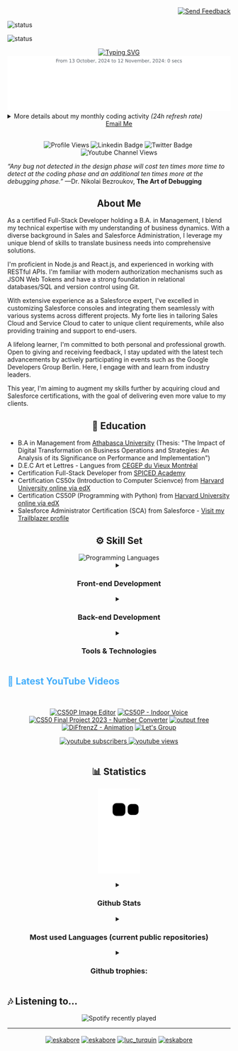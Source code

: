 <!-- Begin HEADER Section --> 

<!-- Begin Send Feedback button Section -->

<div align="right">

<a href="https://ikrw0yzi9gy.typeform.com/to/USWYQlvZ" target="_blank">
  <img src="https://img.shields.io/badge/Send%20Feedback-Click%20Here-1abc9c?style=flat-square" alt="Send Feedback">
</a>

</div>

<!-- End Send Feedback button Section -->

![status](https://badge.stateful.com/Eskabore/status.svg)

![status](https://badge.stateful.com/Eskabore/dnd.svg)

  <!--- Begin Typing on Entrance Section -->
  
<div align="center">
 <a href="https://jl-turquin.com" target="_blank"><img src="https://readme-typing-svg.herokuapp.com?font=Orbitron&weight=700&size=24&duration=4000&pause=1000&color=BB1F3BBB&center=true&vCenter=true&width=435&lines=Jean-Luc+KABORE-TURQUIN;Fullstack+Developer;SALESFORCE+Consultant" alt="Typing SVG" /></a>
</div>

  <!--- End Typing on Entrance Section -->
 
  <!-- Begin Wakatime Activity Section -->
  
  <!-- Begin wakatime Activity SVG Section -->
  
  <img src="https://github.com/Eskabore/eskabore/blob/master/images/stat.svg" alt="My Monthly Activity Stat SVG">
  
<!-- img src="https://raw.githubusercontent.com/Eskabore/eskabore/e408898243480718d2256b60bf2e64640aa6ecdb/images/stat.svg" -->

  <!-- End wakatime Activity SVG Section -->

<details><summary>More details about my monthly coding activity <i>(24h refresh rate)</i></summary>
  
<!--START_SECTION:waka-->

```txt
From: 13 October 2024 - To: 12 November 2024

Total Time: 0 secs

No activity tracked
```

<!--END_SECTION:waka-->

 </details>
  
<!-- End Wakatime Activity Section -->

<!-- End HEADER Section -->

<!--- Begin INTRO Section -->

<!--- Begin Contact Information Section -->
  
<div align="center">
  <a href="mailto:jl.turquin@diffrenzz.com">Email Me</a>
</div>
<br>
<!--- End Contact Information Section -->
  <!-- Begin Badges Section -->
<div align="center">
  
![Profile Views](https://komarev.com/ghpvc/?username=eskabore&label=Profile%20views&color=0e75b6&style=flat/)
![Linkedin Badge](https://img.shields.io/badge/-jeanluc-blue?style=flat-social&logo=Linkedin&logoColor=white&link=https://www.linkedin.com/in/jlkabore-turquin/)&nbsp;![Twitter Badge](https://img.shields.io/twitter/url?style=social&url=https%3A%2F%2Ftwitter.com%2Fluc_turquin/)&nbsp;![Youtube Channel Views](https://img.shields.io/youtube/channel/views/UC-PyiQJGXmEENgm0WaQEr2w?style=social)
  
</div>
  
  <!-- End Badges Section -->
<!-- End INTRO Section -->

<!-- Begin Quotes Section -->
_“Any bug not detected in the design phase will cost ten times more time to detect at the coding phase and an additional ten times more at the debugging phase.”_ —Dr. Nikolai Bezroukov, **The Art of Debugging**
<!-- End Quote Section -->

<!--- Begin ABOUT ME Section -->
<h2 align="center">About Me</h2>
<p align="center" style="text-align: justify; margin: 0 50px; font-size: 17px;">
  
As a certified Full-Stack Developer holding a B.A. in Management, I blend my technical expertise with my understanding of business dynamics. With a diverse background in Sales and Salesforce Administration, I leverage my unique blend of skills to translate business needs into comprehensive solutions.

I'm proficient in Node.js and React.js, and experienced in working with RESTful APIs. I'm familiar with modern authorization mechanisms such as JSON Web Tokens and have a strong foundation in relational databases/SQL and version control using Git.

With extensive experience as a Salesforce expert, I've excelled in customizing Salesforce consoles and integrating them seamlessly with various systems across different projects. My forte lies in tailoring Sales Cloud and Service Cloud to cater to unique client requirements, while also providing training and support to end-users.

A lifelong learner, I'm committed to both personal and professional growth. Open to giving and receiving feedback, I stay updated with the latest tech advancements by actively participating in events such as the Google Developers Group Berlin. Here, I engage with and learn from industry leaders.

This year, I'm aiming to augment my skills further by acquiring cloud and Salesforce certifications, with the goal of delivering even more value to my clients.
</p>
 <!--- End ABOUT ME Section -->
 
 <!-- Begin Education Section -->
 <h2 align="center">🏫 Education</h2>
 
 - B.A in Management from [Athabasca University](https://www.athabascau.ca/) (Thesis: "The Impact of Digital Transformation on Business Operations and Strategies: An Analysis of its Significance on Performance and Implementation")
- D.E.C Art et Lettres - Langues from [CEGEP du Vieux Montréal](https://www.cvm.qc.ca/)
- Certification Full-Stack Developer from [SPICED Academy](https://www.spiced-academy.com/)
- Certification CS50x (Introduction to Computer Scienvce) from [Harvard University online via edX](https://pll.harvard.edu/course/cs50-introduction-computer-science?delta=0)
- Certification CS50P (Programming with Python) from [Harvard University online via edX](https://pll.harvard.edu/course/cs50-introduction-computer-science?delta=0)
- Salesforce Administrator Certification (SCA) from Salesforce - [Visit my Trailblazer profile](https://trailblazer.me/id/jkabore-turquin)
 <!-- End Education Section -->
 
<!--- Begin Skills Section -->
<h2 align="center">⚙️ Skill Set</h2>

<div align="center">
    <img alt="Programming Languages" src="https://user-images.githubusercontent.com/78341798/194531121-47b0119a-ce00-439d-b586-125f86acb098.png" width="80" height="auto"> 
</div>
<div align="center">
  <details><summary><h3>Front-end Development</h3></summary>
    <img alt="JavaScript" src="https://upload.wikimedia.org/wikipedia/commons/6/6a/JavaScript-logo.png" height="50px">
    <img alt="ReactJS" src="https://upload.wikimedia.org/wikipedia/commons/a/a7/React-icon.svg" height="50px">
    <img alt="Python" src="https://upload.wikimedia.org/wikipedia/commons/c/c3/Python-logo-notext.svg" height="50px">
    <img alt="Bootstrap" src="https://upload.wikimedia.org/wikipedia/commons/b/b2/Bootstrap_logo.svg" height="50px">
    <img alt="Sass" src="https://sass-lang.com/assets/img/styleguide/color-1c4aab2b.png" height="50px">
  </details>
  <details><summary><h3>Back-end Development</h3></summary>
    <img alt="NodeJS" src="https://upload.wikimedia.org/wikipedia/commons/d/d9/Node.js_logo.svg" height="50px">
    <img alt="Python" src="https://upload.wikimedia.org/wikipedia/commons/c/c3/Python-logo-notext.svg" height="50px">
    <!-- <img alt="Java" src="https://upload.wikimedia.org/wikipedia/en/3/30/Java_programming_language_logo.svg" height="50px"> -->
    <img alt="Firebase" src="https://upload.wikimedia.org/wikipedia/commons/b/bd/Firebase_Logo.png" height="50px">
  </details>
  <details><summary><h3>Tools & Technologies</h3></summary>
    <img alt="Git" src="https://upload.wikimedia.org/wikipedia/commons/3/3f/Git_icon.svg" height="50px">
    <img alt="MongoDB" src="https://upload.wikimedia.org/wikipedia/commons/9/93/MongoDB_Logo.svg" height="50px">
    <img alt="SQLite" src="https://upload.wikimedia.org/wikipedia/commons/thumb/3/38/SQLite370.svg/1200px-SQLite370.svg.png" height="50px">
    <img  alt="C" height="50px" style="padding-right:10px;" src="https://cdn.jsdelivr.net/gh/devicons/devicon/icons/c/c-original.svg"/>
    <img  alt="GoogleCloud" height="50px" style="padding-right:10px;" src="https://cdn.jsdelivr.net/gh/devicons/devicon/icons/googlecloud/googlecloud-original.svg">
    <img  alt="AWS" height="50px" style="padding-right:10px;" src="https://upload.wikimedia.org/wikipedia/commons/9/93/Amazon_Web_Services_Logo.svg">
    <img  alt="vscode" height="50px" style="padding-right:10px;"src="https://cdn.jsdelivr.net/gh/devicons/devicon/icons/vscode/vscode-original.svg">
    <img  alt="Canva" height="50px" style="padding-right:10px;" src="https://cdn.jsdelivr.net/gh/devicons/devicon/icons/canva/canva-original.svg">
    </details>
</div>


<!-- Latest Youtube Videos -->
<h2 style="color: #44AEFB">🎦 Latest YouTube Videos</h2>
<br/>

<!-- Resource/Reference: https://github.com/DenverCoder1/github-readme-youtube-cards -->
<div class="youtube videos cards" align="center">

<!-- BEGIN YOUTUBE-CARDS -->
[![CS50P Image Editor](https://ytcards.demolab.com/?id=A0UyIOmRCAI&title=CS50P+Image+Editor&lang=en&timestamp=1683737659&background_color=%230d1117&title_color=%23ffffff&stats_color=%23dedede&max_title_lines=1&width=250&border_radius=5 "CS50P Image Editor")](https://www.youtube.com/watch?v=A0UyIOmRCAI)
[![CS50P - Indoor Voice](https://ytcards.demolab.com/?id=nYInu6_l2Sk&title=CS50P+-+Indoor+Voice&lang=en&timestamp=1675107111&background_color=%230d1117&title_color=%23ffffff&stats_color=%23dedede&max_title_lines=1&width=250&border_radius=5 "CS50P - Indoor Voice")](https://www.youtube.com/watch?v=nYInu6_l2Sk)
[![CS50 Final Project 2023 - Number Converter](https://ytcards.demolab.com/?id=gTvI4iPJbEg&title=CS50+Final+Project+2023+-+Number+Converter&lang=en&timestamp=1674860744&background_color=%230d1117&title_color=%23ffffff&stats_color=%23dedede&max_title_lines=1&width=250&border_radius=5 "CS50 Final Project 2023 - Number Converter")](https://www.youtube.com/watch?v=gTvI4iPJbEg)
[![output free](https://ytcards.demolab.com/?id=35j3drHLczY&title=output+free&lang=en&timestamp=1600975149&background_color=%230d1117&title_color=%23ffffff&stats_color=%23dedede&max_title_lines=1&width=250&border_radius=5 "output free")](https://www.youtube.com/watch?v=35j3drHLczY)
[![DiFfrenzZ -  Animation](https://ytcards.demolab.com/?id=kxCJK7Ffvys&title=DiFfrenzZ+-++Animation&lang=en&timestamp=1600975096&background_color=%230d1117&title_color=%23ffffff&stats_color=%23dedede&max_title_lines=1&width=250&border_radius=5 "DiFfrenzZ -  Animation")](https://www.youtube.com/watch?v=kxCJK7Ffvys)
[![Let's Group](https://ytcards.demolab.com/?id=Ui8vzTeH4H4&title=Let%27s+Group&lang=en&timestamp=1600974743&background_color=%230d1117&title_color=%23ffffff&stats_color=%23dedede&max_title_lines=1&width=250&border_radius=5 "Let's Group")](https://www.youtube.com/watch?v=Ui8vzTeH4H4)
<!-- END YOUTUBE-CARDS -->
</div>

<!-- Begin Youtube Buttons -->
<!-- Resource/Reference:  https://github.com/DenverCoder1/custom-icon-badges -->
<div class="youtube buttons" align="center">
    <a href="https://www.youtube.com/channel/UC-PyiQJGXmEENgm0WaQEr2w"  target="_blank">
        <img alt="youtube subscribers" src="https://custom-icon-badges.demolab.com/youtube/channel/subscribers/UC-PyiQJGXmEENgm0WaQEr2w?color=%23E05D44&label=SUBSCRIBE&logo=video&logoColor=white&style=for-the-badge&labelColor=CE4630"/>
    </a> 
    <a href="https://www.youtube.com/channel/UC-PyiQJGXmEENgm0WaQEr2w"  target="_blank">
        <img alt="youtube views" src="https://custom-icon-badges.demolab.com/youtube/channel/views/UC-PyiQJGXmEENgm0WaQEr2w?color=%23E05D44&logo=eye&logoColor=white&style=for-the-badge&labelColor=CE4630"/>
    </a> 
</div>
<br>
<!-- End Youtube Buttons -->

<!--- End First Section -->


<!--- Statistics Section-->
<h2 align="center">📊 Statistics</h2>
 <!--- Begin Snake GIF Section -->

<div align="center">

![My Activity Snake SVG](https://github.com/Eskabore/eskabore/blob/output/github-contribution-grid-snake.svg)
  
<!--img src="https://user-images.githubusercontent.com/45074124/232567318-a5aa22be-0cf3-4e36-af73-26b8572c57b8.svg" -->
  
</div>

<!-- End Snake GIF Section -->

<!-- Begin Stats Cards -->
<!-- Resources:  -->
<!-- Github & Languages Stats: https://github.com/Eskabore/eskabore --> 
<!-- Streak Stats: https://github.com/Eskabore/eskabore -->

<div class="stats" align="center" style="display:block;">

  <details><summary><h3>Github Stats</h3></summary>
   
<img alt="esabore github stats" src="https://github-readme-stats.vercel.app/api?username=Eskabore&hide=stars&count_private=true&show_icons=true&theme=algolia&border_radius=50">    
<img alt="eskabore github streak" src="https://streak-stats.demolab.com?user=Eskabore&count_private=false&theme=algolia&border_radius=50">
   
 </details>

  <details><summary><h3>Most used Languages (current public repositories)</h3></summary>
<img alt="most used languages" src="https://github-readme-stats.vercel.app/api/top-langs/?username=Eskabore&layout=donut&show_icons=true&theme=algolia&border_radius=50">
</details>
 
<!--- Begin Stats/Github trophies Section -->
<details><summary><h3 id="trophies">Github trophies:</h3></summary>
<div id="trophies" align="center"><a href="https://github.com/ryo-ma/github-profile-trophy"><img src="https://github-profile-trophy.vercel.app/?username=eskabore" alt="eskabore" /></a>
</div>  
</details>
<!--- End Stats/Github trophies Section -->
  
</div>

<!--  End Stats Cards -->




<!-- End Statistics Section-->
  
<!-- Hobbies -->

<h2>🎶 Listening to...</h2>

<div align="center">

![Spotify recently played](https://spotify-recently-played-readme.vercel.app/api?user=31zjlqdgtbfbzigpej5j25o7wr6e&count=3&unique=true)

 </div>
 
 ---
 
<!-- Begin Footer -->
<!-- Icons Resources -->

<div class="footer" align="center" style="margin:15px;">
<a href="https://codepen.io/eskabore" target="_blank"><img align="center" src="https://cdn.jsdelivr.net/npm/simple-icons@3.0.1/icons/codepen.svg" alt="eskabore" height="30" width="40" /></a>  
<a href="https://dev.to/eskabore" target="_blank"><img align="center" src="https://cdn.jsdelivr.net/npm/simple-icons@3.0.1/icons/dev-dot-to.svg" alt="eskabore" height="30" width="40" /></a>  
<a href="https://twitter.com/luc_turquin" target="_blank"><img align="center" src="https://cdn.jsdelivr.net/npm/simple-icons@3.0.1/icons/twitter.svg" alt="luc_turquin" height="30" width="40" /></a>  
<a href="https://codesandbox.com/eskabore" target="_blank"><img align="center" src="https://cdn.jsdelivr.net/npm/simple-icons@3.0.1/icons/codesandbox.svg" alt="eskabore" height="30" width="40" /></a> 
</div>
<br>
<br>
<!-- End Footer -->
  
  
  <!-- <details><summary><h3>Front-end Development</h3></summary>
      <img  alt="JavaScript" height="50px" src="https://cdn.jsdelivr.net/gh/devicons/devicon/icons/javascript/javascript-plain.svg">
      <img  alt="ReactJS" height="50px" style="padding-right:10px;" src="https://cdn.jsdelivr.net/gh/devicons/devicon/icons/react/react-original.svg">
  </details>
      <img  alt="NodeJS" height="50px" style="padding-right:10px;" src="https://cdn.jsdelivr.net/gh/devicons/devicon/icons/nodejs/nodejs-original.svg">
      <img  alt="HTML" height="50px" style="padding-right:10px;" src="https://cdn.jsdelivr.net/gh/devicons/devicon/icons/html5/html5-original.svg"/>
      <img  alt="CSS" height="50px" style="padding-right:10px;" src="https://cdn.jsdelivr.net/gh/devicons/devicon/icons/css3/css3-original.svg"/>
      <img  alt="Bootstrap" height="50px" style="padding-right:10px;" src="https://cdn.jsdelivr.net/gh/devicons/devicon/icons/bootstrap/bootstrap-original.svg"/>
      <img  alt="Sass" height="50px" style="padding-right:10px;" src="https://cdn.jsdelivr.net/gh/devicons/devicon/icons/sass/sass-original.svg"/>
      <img  alt="Java" height="50px" style="padding-right:10px;" src="https://cdn.jsdelivr.net/gh/devicons/devicon/icons/java/java-original.svg"/>
      <img  alt="Python" height="50px" style="padding-right:10px;" src="https://cdn.jsdelivr.net/gh/devicons/devicon/icons/python/python-original.svg"/>
      <img  alt="C" height="50px" style="padding-right:10px;" src="https://cdn.jsdelivr.net/gh/devicons/devicon/icons/c/c-original.svg"/>
      <img  alt="firebase" height="50px" style="padding-right:10px;" src="https://cdn.jsdelivr.net/gh/devicons/devicon/icons/firebase/firebase-plain.svg">
      <img  alt="GoogleCloud" height="50px" style="padding-right:10px;" src="https://cdn.jsdelivr.net/gh/devicons/devicon/icons/googlecloud/googlecloud-original.svg"> 
      <img  alt="Git" height="50px" style="padding-right:10px;" src="https://cdn.jsdelivr.net/gh/devicons/devicon/icons/git/git-original.svg">
      <img  alt="MongoDB" height="50px" style="padding-right:10px;" src="https://cdn.jsdelivr.net/gh/devicons/devicon/icons/mongodb/mongodb-original.svg"/>
      <img  alt="SQLite" height="50px" style="padding-right:10px;" src="https://cdn.jsdelivr.net/gh/devicons/devicon/icons/sqlite/sqlite-original.svg"/>
      <img  alt="NPM" height="50px" style="padding-right:10px;" src="https://cdn.jsdelivr.net/gh/devicons/devicon/icons/npm/npm-original-wordmark.svg"/>
      <img  alt="vscode" height="50px" style="padding-right:10px;"src="https://cdn.jsdelivr.net/gh/devicons/devicon/icons/vscode/vscode-original.svg">
      <img  alt="Canva" height="50px" style="padding-right:10px;" src="https://cdn.jsdelivr.net/gh/devicons/devicon/icons/canva/canva-original.svg"> -->
